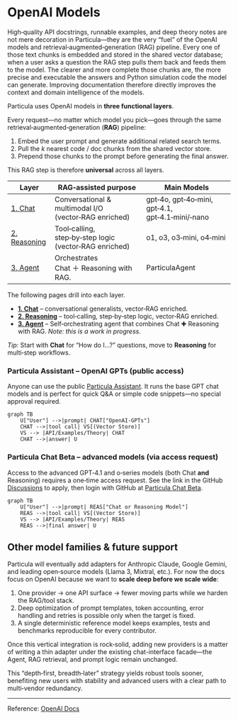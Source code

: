 # OpenAI Models

High‑quality API docstrings, runnable examples, and deep theory notes are not mere decoration in Particula—they are the very “fuel” of the OpenAI models and retrieval‑augmented‑generation (RAG) pipeline. Every one of those text chunks is embedded and stored in the shared vector database; when a user asks a question the RAG step pulls them back and feeds them to the model.  The clearer and more complete those chunks are, the more precise and executable the answers and Python simulation code the model can generate.  Improving documentation therefore directly improves the context and domain intelligence of the models.

Particula uses OpenAI models in **three functional layers**.  

Every request—no matter which model you pick—goes through the same
retrieval‑augmented‑generation (**RAG**) pipeline:

1. Embed the user prompt and generate additional related search terms. 
2. Pull the *k* nearest code / doc chunks from the shared vector store.  
3. Prepend those chunks to the prompt before generating the final answer.

This RAG step is therefore **universal** across all layers.

| Layer | RAG‑assisted purpose | Main Models |
|-------|----------------------|-------------|
| [1. Chat](Models/Chat.md) | Conversational & multimodal I/O (vector‑RAG enriched) | gpt‑4o, gpt‑4o‑mini, gpt‑4.1, gpt‑4.1‑mini/‑nano |
| [2. Reasoning](Models/Reasoning.md) | Tool‑calling, step‑by‑step logic (vector‑RAG enriched) | o1, o3, o3‑mini, o4‑mini |
| [3. Agent](Models/Agents.md) | Orchestrates Chat ＋ Reasoning with RAG. | ParticulaAgent |

The following pages drill into each layer.

- **[1. Chat](Models/Chat.md)** – conversational generalists, vector‑RAG enriched.
- **[2. Reasoning](Models/Reasoning.md)** – tool‑calling, step‑by‑step logic, vector‑RAG enriched.
- **[3. Agent](Models/Agents.md)** – Self‑orchestrating agent that combines Chat ✚ Reasoning with RAG. *Note: this is a work in progress.*


_Tip:_ Start with **Chat** for “How do I…?” questions, move to
**Reasoning** for multi‑step workflows.


### Particula Assistant – OpenAI GPTs (public access)

Anyone can use the public
[Particula Assistant](https://chatgpt.com/g/g-67b9dffbaa988191a4c7adfd4f96af65-particula-assistant).
It runs the base GPT chat models and is perfect for quick Q&A or simple
code snippets—no special approval required.

```mermaid
graph TB
    U["User"] -->|prompt| CHAT["OpenAI-GPTs"]
    CHAT -->|tool call| VS[(Vector Store)]
    VS --> |API/Examples/Theory| CHAT
    CHAT -->|answer| U
```

### Particula Chat Beta – advanced models (via access request)

Access to the advanced GPT‑4.1 and o‑series models
(both Chat **and** Reasoning) requires a one‑time access request.
See the link in the GitHub [Discussions](https://github.com/uncscode/particula/discussions) to apply, then login with GitHub at [Particula Chat Beta](https://particula-rag.fly.dev/closed_beta).


```mermaid
graph TB
    U["User"] -->|prompt| REAS["Chat or Reasoning Model"]
    REAS -->|tool call| VS[(Vector Store)]
    VS --> |API/Examples/Theory| REAS
    REAS -->|final answer| U
```


## Other model families & future support

Particula will eventually add adapters for Anthropic Claude, Google Gemini,
and leading open‑source models (Llama 3, Mixtral, etc.).  For now the docs
focus on OpenAI because we want to **scale deep before we scale wide**:

1. One provider → one API surface → fewer moving parts while we harden
   the RAG/tool stack.
2. Deep optimization of prompt templates, token accounting, error handling
   and retries is possible only when the target is fixed.
3. A single deterministic reference model keeps examples, tests and
   benchmarks reproducible for every contributor.

Once this vertical integration is rock‑solid, adding new providers is a
matter of writing a thin adapter under the existing chat-interface facade—the
Agent, RAG retrieval, and prompt logic remain unchanged.

This “depth‑first, breadth‑later” strategy yields robust tools sooner,
benefiting new users with stability and advanced users with a clear path to
multi‑vendor redundancy.


---

Reference: [OpenAI Docs](https://platform.openai.com/docs/models)